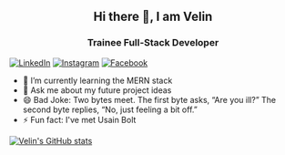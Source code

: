 <h2 align="center">Hi there 👋, I am Velin</h2>

<h3 align="center">Trainee Full-Stack Developer</h3>

<a href="https://www.linkedin.com/in/velin-kalenderski-603a33b4/" target="_blank"><img src="https://img.shields.io/badge/LinkedIn-%230077B5.svg?&style=flat-square&logo=linkedin&logoColor=white" alt="LinkedIn"></a>
<a href="https://www.instagram.com/velingmb/" target="_blank"><img src="https://img.shields.io/badge/Instagram-%23E4405F.svg?&style=flat-square&logo=instagram&logoColor=white" alt="Instagram"></a>
<a href="https://www.facebook.com/" target="_blank"><img src="https://img.shields.io/badge/Facebook-%231877F2.svg?&style=flat-square&logo=facebook&logoColor=white" alt="Facebook"></a>

- 🌱 I’m currently learning the MERN stack
- 💬 Ask me about my future project ideas
- 😄 Bad Joke: Two bytes meet.  The first byte asks, “Are you ill?” The second byte replies, “No, just feeling a bit off.”
- ⚡ Fun fact: I've met Usain Bolt 

[![Velin's GitHub stats](https://github-readme-stats.vercel.app/api?username=velink&show_icons=true&theme=radical)](https://github.com/velink/github-readme-stats)

